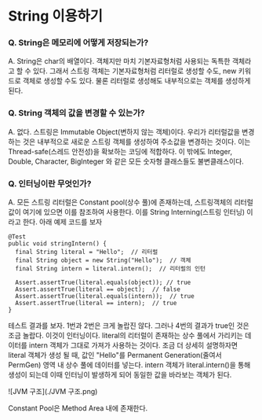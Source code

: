 # String 이용하기

### Q. String은 메모리에 어떻게 저장되는가?

A. String은 char의 배열이다. 객체지만 마치 기본자료형처럼 사용되는 독특한 객체라고 할 수 있다. 그래서 스트링 객체는 기본자료형처럼 리터럴로 생성할 수도, new 키워드로 객체로 생성할 수도 있다. 물론 리터럴로 생성해도 내부적으로는 객체를 생성하게 된다.

### Q. String 객체의 값을 변경할 수 있는가?

A. 없다. 스트링은 Immutable Object(변하지 않는 객체)이다. 우리가 리터럴값을 변경하는 것은 내부적으로 새로운 스트링 객체를 생성하여 주소값을 변경하는 것이다. 이는 Thread-safe(스레드 안전성)을 확보하는 코딩에 적합하다. 이 밖에도 Integer, Double, Character, BigInteger 와 같은 모든 숫자형 클래스들도 불변클래스이다.

### Q. 인터닝이란 무엇인가?

A. 모든 스트링 리터럴은 Constant pool(상수 풀)에 존재하는데, 스트링객체의 리터럴 값이 여기에 있으면 이를 참조하여 사용한다. 이를 String Interning(스트링 인터닝) 이라고 한다. 아래 예제 코드를 보자

```{.java}
@Test
public void stringIntern() {
  final String literal = "Hello";  // 리터럴
  final String object = new String("Hello");  // 객체
  final String intern = literal.intern();  // 리터럴의 인턴
  
  Assert.assertTrue(literal.equals(object)); // true
  Assert.assertTrue(literal == object);  // false
  Assert.assertTrue(literal.equals(intern));  // true
  Assert.assertTrue(literal == intern);  // true
}
```

테스트 결과를 보자. 1번과 2번은 크게 놀랍진 않다. 그러나 4번의 결과가 true인 것은 조금 놀랍다. 이것이 인터닝이다. literal의 리터럴이 존재하는 상수 풀에서 가리키는 데이터를 intern 객체가 그대로 가져가 사용하는 것이다. 조금 더 상세히 설명하자면 literal 객체가 생성 될 때, 값인 "Hello"를 Permanent Generation(줄여서 PermGen) 영역 내 상수 풀에 데이터를 넣는다. intern 객체가 literal.intern()을 통해 생성이 되는데 이때 인터닝이 발생하게 되어 동일한 값을 바라보는 객체가 된다. 

![JVM 구조](./JVM 구조.png)

Constant Pool은 Method Area 내에 존재한다.